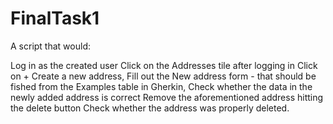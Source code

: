 # FinalTask1

A script that would:

Log in as the created user
Click on the Addresses tile after logging in
Click on + Create a new address,
Fill out the New address form - that should be fished from the Examples table in Gherkin,
Check whether the data in the newly added address is correct
Remove the aforementioned address hitting the delete button
Check whether the address was properly deleted.
 
 

